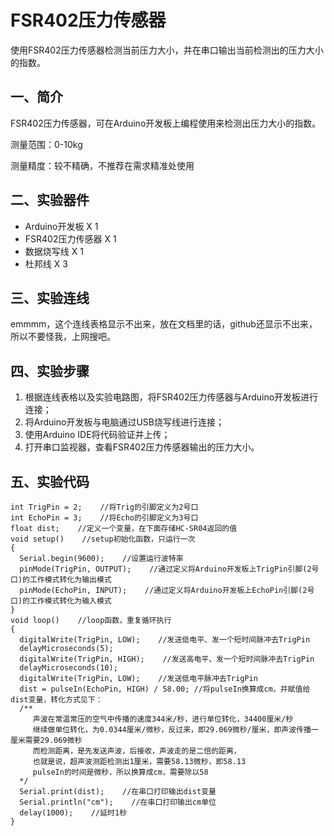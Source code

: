 # FSR402压力传感器

使用FSR402压力传感器检测当前压力大小，并在串口输出当前检测出的压力大小的指数。



## 一、简介

FSR402压力传感器，可在Arduino开发板上编程使用来检测出压力大小的指数。

测量范围：0-10kg

测量精度：较不精确，不推荐在需求精准处使用

## 二、实验器件

- Arduino开发板  X  1
- FSR402压力传感器  X  1
- 数据烧写线  X  1
- 杜邦线  X  3

## 三、实验连线

emmmm，这个连线表格显示不出来，放在文档里的话，github还显示不出来，所以不要怪我，上网搜吧。

## 四、实验步骤

1. 根据连线表格以及实验电路图，将FSR402压力传感器与Arduino开发板进行连接；
2. 将Arduino开发板与电脑通过USB烧写线进行连接；
3. 使用Arduino IDE将代码验证并上传；
4. 打开串口监视器，查看FSR402压力传感器输出的压力大小。



## 五、实验代码

```
int TrigPin = 2;    //将Trig的引脚定义为2号口
int EchoPin = 3;    //将Echo的引脚定义为3号口
float dist;    //定义一个变量，在下面存储HC-SR04返回的值
void setup()    //setup初始化函数，只运行一次
{
  Serial.begin(9600);    //设置运行波特率
  pinMode(TrigPin, OUTPUT);    //通过定义将Arduino开发板上TrigPin引脚(2号口)的工作模式转化为输出模式
  pinMode(EchoPin, INPUT);    //通过定义将Arduino开发板上EchoPin引脚(2号口)的工作模式转化为输入模式
}
void loop()    //loop函数，重复循环执行
{
  digitalWrite(TrigPin, LOW);    //发送低电平、发一个短时间脉冲去TrigPin
  delayMicroseconds(5);
  digitalWrite(TrigPin, HIGH);    //发送高电平、发一个短时间脉冲去TrigPin
  delayMicroseconds(10);
  digitalWrite(TrigPin, LOW);    //发送低电平脉冲去TrigPin
  dist = pulseIn(EchoPin, HIGH) / 58.00; //将pulseIn换算成cm，并赋值给dist变量，转化方式见下：
  /**
     声波在常温常压的空气中传播的速度344米/秒，进行单位转化，34400厘米/秒
     继续做单位转化，为0.0344厘米/微秒，反过来，即29.069微秒/厘米，即声波传播一厘米需要29.069微秒
     而检测距离，是先发送声波，后接收，声波走的是二倍的距离，
     也就是说，超声波测距检测出1厘米，需要58.13微秒，即58.13
     pulseIn的时间是微秒，所以换算成cm，需要除以58
  */
  Serial.print(dist);    //在串口打印输出dist变量
  Serial.println("cm");    //在串口打印输出cm单位
  delay(1000);    //延时1秒
}
```

